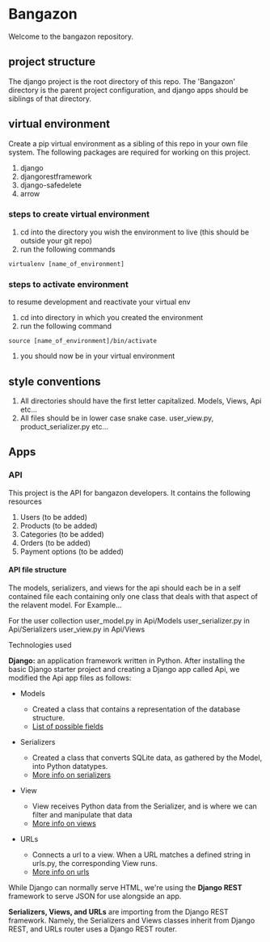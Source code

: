 # Bangazon
Welcome to the bangazon repository.

## project structure
The django project is the root directory of this repo. The 'Bangazon' directory is the parent project configuration, and django apps should be siblings of that directory.

## virtual environment
Create a pip virtual environment as a sibling of this repo in your own file system. The following packages are required for working on this project.
1. django
1. djangorestframework
1. django-safedelete
1. arrow

### steps to create virtual environment
1. cd into the directory you wish the environment to live (this should be outside your git repo)
1. run the following commands
```
virtualenv [name_of_environment]
```

### steps to activate environment
to resume development and reactivate your virtual env
1. cd into directory in which you created the environment
1. run the following command
```
source [name_of_environment]/bin/activate
```
1. you should now be in your virtual environment

## style conventions
1. All directories should have the first letter capitalized. Models, Views, Api etc...
1. All files should be in lower case snake case. user_view.py, product_serializer.py etc...

## Apps

### API
This project is the API for bangazon developers. It contains the following resources
1. Users (to be added)
1. Products (to be added)
1. Categories (to be added)
1. Orders (to be added)
1. Payment options (to be added)

#### API file structure
The models, serializers, and views for the api should each be in a self contained file each containing only one class that deals with that aspect of the relavent model.
For Example...

For the user collection
user_model.py in Api/Models
user_serializer.py in Api/Serializers
user_view.py in Api/Views

Technologies used

**Django:** an application framework written in Python. After installing the basic Django starter project and creating a Django app called Api, we modified the Api app files as follows:

- Models
  - Created a class that contains a representation of the database structure.
  - [List of possible fields](https://docs.djangoproject.com/en/2.0/ref/models/fields/)

- Serializers
  - Created a class that converts SQLite data, as gathered by the Model, into Python datatypes.
  - [More info on serializers](http://www.django-rest-framework.org/api-guide/serializers/)

- View
  - View receives Python data from the Serializer, and is where we can filter and manipulate that data
  - [More info on views](https://docs.djangoproject.com/en/2.0/topics/http/views/)

- URLs
  - Connects a url to a view. When a URL matches a defined string in urls.py, the corresponding View runs.
  - [More info on urls](https://docs.djangoproject.com/en/2.0/topics/http/urls/)

While Django can normally serve HTML, we're using the **Django REST** framework to serve JSON for use alongside an app.

**Serializers, Views, and URLs** are importing from the Django REST framework. Namely, the Serializers and Views classes inherit from Django REST, and URLs router uses a Django REST router.
